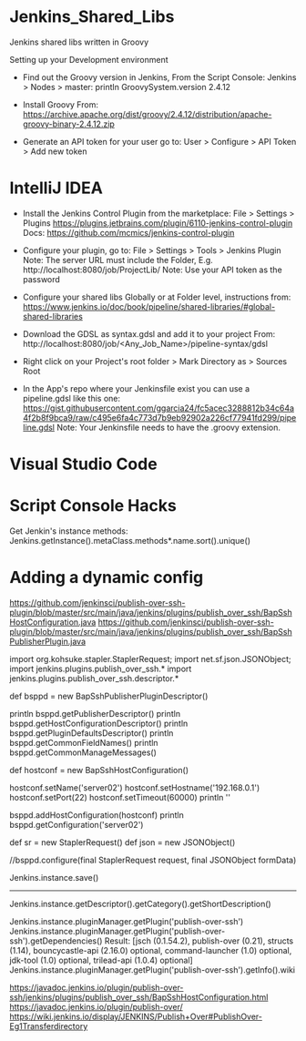 # Jenkins_Shared_Libs
Jenkins shared libs written in Groovy

Setting up your Development environment

- Find out the Groovy version in Jenkins, From the Script Console:
    Jenkins > Nodes > master: println GroovySystem.version
    2.4.12

- Install Groovy From:
    https://archive.apache.org/dist/groovy/2.4.12/distribution/apache-groovy-binary-2.4.12.zip

- Generate an API token for your user go to: 
    User > Configure > API Token > Add new token 

# IntelliJ IDEA        
- Install the Jenkins Control Plugin from the marketplace:
    File > Settings > Plugins
    https://plugins.jetbrains.com/plugin/6110-jenkins-control-plugin
    Docs: https://github.com/mcmics/jenkins-control-plugin
    
- Configure your plugin, go to:
    File > Settings > Tools > Jenkins Plugin
    Note: The server URL must include the Folder, E.g.
        http://localhost:8080/job/ProjectLib/
    Note: Use your API token as the password 
       
- Configure your shared libs Globally or at Folder level, instructions from:
    https://www.jenkins.io/doc/book/pipeline/shared-libraries/#global-shared-libraries

- Download the GDSL as syntax.gdsl and add it to your project From:
    http://localhost:8080/job/<Any_Job_Name>/pipeline-syntax/gdsl
   
- Right click on your Project's root folder > Mark Directory as > Sources Root
  
- In the App's repo where your Jenkinsfile exist you can use a pipeline.gdsl like this one: 
    https://gist.githubusercontent.com/ggarcia24/fc5acec3288812b34c64a4f2b8f9bca9/raw/c495e6fa4c773d7b9eb92902a226cf77941fd299/pipeline.gdsl
    Note: Your Jenkinsfile needs to have the .groovy extension.    

# Visual Studio Code


# Script Console Hacks

Get Jenkin's instance methods: 
Jenkins.getInstance().metaClass.methods*.name.sort().unique()

# Adding a dynamic config 

https://github.com/jenkinsci/publish-over-ssh-plugin/blob/master/src/main/java/jenkins/plugins/publish_over_ssh/BapSshHostConfiguration.java
https://github.com/jenkinsci/publish-over-ssh-plugin/blob/master/src/main/java/jenkins/plugins/publish_over_ssh/BapSshPublisherPlugin.java


import org.kohsuke.stapler.StaplerRequest;
import net.sf.json.JSONObject;
import jenkins.plugins.publish_over_ssh.*
import jenkins.plugins.publish_over_ssh.descriptor.*

def bsppd = new BapSshPublisherPluginDescriptor()

println bsppd.getPublisherDescriptor()
println bsppd.getHostConfigurationDescriptor()
println bsppd.getPluginDefaultsDescriptor()
println bsppd.getCommonFieldNames()
println bsppd.getCommonManageMessages()

def hostconf = new BapSshHostConfiguration()

hostconf.setName('server02')
hostconf.setHostname('192.168.0.1')
hostconf.setPort(22)
hostconf.setTimeout(60000)
println ''

bsppd.addHostConfiguration(hostconf)
println bsppd.getConfiguration('server02')

def sr = new StaplerRequest()
def json = new JSONObject()

//bsppd.configure(final StaplerRequest request, final JSONObject formData)

Jenkins.instance.save()


----
Jenkins.instance.getDescriptor().getCategory().getShortDescription() 

Jenkins.instance.pluginManager.getPlugin('publish-over-ssh')
Jenkins.instance.pluginManager.getPlugin('publish-over-ssh').getDependencies()
Result: [jsch (0.1.54.2), publish-over (0.21), structs (1.14), bouncycastle-api (2.16.0) optional, command-launcher (1.0) optional, jdk-tool (1.0) optional, trilead-api (1.0.4) optional]
Jenkins.instance.pluginManager.getPlugin('publish-over-ssh').getInfo().wiki



https://javadoc.jenkins.io/plugin/publish-over-ssh/jenkins/plugins/publish_over_ssh/BapSshHostConfiguration.html
https://javadoc.jenkins.io/plugin/publish-over/
https://wiki.jenkins.io/display/JENKINS/Publish+Over#PublishOver-Eg1Transferdirectory

